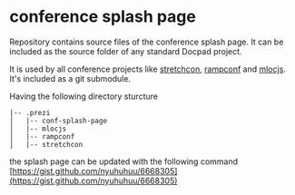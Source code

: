 # conference splash page

Repository contains source files of the conference splash page. It can be included as the source folder of any standard Docpad project.

It is used by all conference projects like [stretchcon](https://github.com/prezi/stretchcon), [rampconf](https://github.com/prezi/rampconf) 
and [mlocjs](http://github.com/prezi/mlocjs). It's included as a git submodule.

Having the following directory sturcture

```
|-- .prezi
│   |-- conf-splash-page
│   |-- mlocjs
│   |-- rampconf
│   |-- stretchcon
```

the splash page can be updated with the following command [https://gist.github.com/nyuhuhuu/6668305](https://gist.github.com/nyuhuhuu/6668305)

